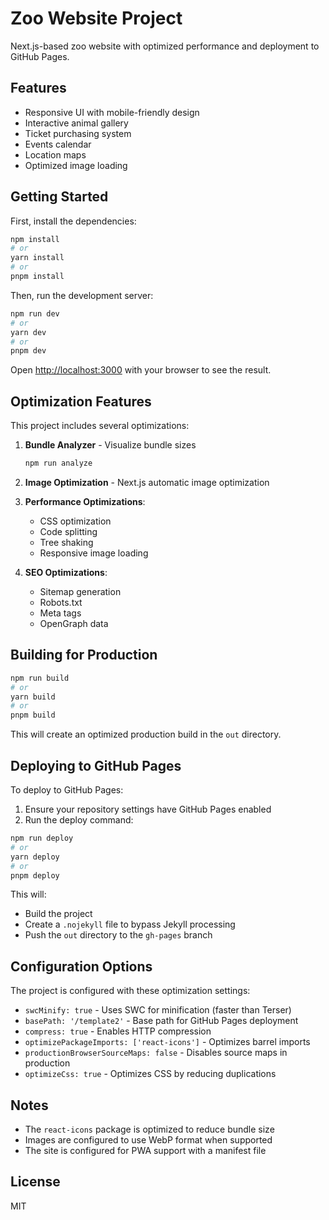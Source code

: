 # Zoo Website Project

Next.js-based zoo website with optimized performance and deployment to GitHub Pages.

## Features

- Responsive UI with mobile-friendly design
- Interactive animal gallery
- Ticket purchasing system
- Events calendar
- Location maps
- Optimized image loading

## Getting Started

First, install the dependencies:

```bash
npm install
# or
yarn install
# or
pnpm install
```

Then, run the development server:

```bash
npm run dev
# or
yarn dev
# or
pnpm dev
```

Open [http://localhost:3000](http://localhost:3000) with your browser to see the result.

## Optimization Features

This project includes several optimizations:

1. **Bundle Analyzer** - Visualize bundle sizes
   ```bash
   npm run analyze
   ```

2. **Image Optimization** - Next.js automatic image optimization

3. **Performance Optimizations**:
   - CSS optimization
   - Code splitting
   - Tree shaking
   - Responsive image loading

4. **SEO Optimizations**:
   - Sitemap generation
   - Robots.txt
   - Meta tags
   - OpenGraph data

## Building for Production

```bash
npm run build
# or
yarn build
# or
pnpm build
```

This will create an optimized production build in the `out` directory.

## Deploying to GitHub Pages

To deploy to GitHub Pages:

1. Ensure your repository settings have GitHub Pages enabled
2. Run the deploy command:

```bash
npm run deploy
# or
yarn deploy
# or
pnpm deploy
```

This will:
- Build the project
- Create a `.nojekyll` file to bypass Jekyll processing
- Push the `out` directory to the `gh-pages` branch

## Configuration Options

The project is configured with these optimization settings:

- `swcMinify: true` - Uses SWC for minification (faster than Terser)
- `basePath: '/template2'` - Base path for GitHub Pages deployment
- `compress: true` - Enables HTTP compression
- `optimizePackageImports: ['react-icons']` - Optimizes barrel imports
- `productionBrowserSourceMaps: false` - Disables source maps in production
- `optimizeCss: true` - Optimizes CSS by reducing duplications

## Notes

- The `react-icons` package is optimized to reduce bundle size
- Images are configured to use WebP format when supported
- The site is configured for PWA support with a manifest file

## License

MIT
